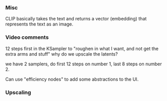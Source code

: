 ### Misc

CLIP basically takes the text and returns a vector (embedding) that represents the text as an image.

### Video comments

12 steps first in the KSampler to "roughen in what I want, and not get the extra arms and stuff"
why do we upscale the latents?

we have 2 samplers, do first 12 steps on number 1, last 8 steps on number 2.

Can use "efficiency nodes" to add some abstractions to the UI.

### Upscaling
